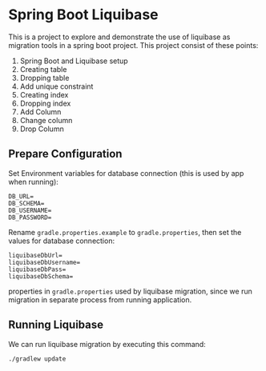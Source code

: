 # Spring Boot Liquibase

This is a project to explore and demonstrate the use of liquibase as migration tools in a spring boot project. 
This project consist of these points:

1. Spring Boot and Liquibase setup
2. Creating table
3. Dropping table
4. Add unique constraint
5. Creating index
6. Dropping index
7. Add Column
8. Change column
9. Drop Column

## Prepare Configuration

Set Environment variables for database connection (this is used by app when running):

```shell
DB_URL=
DB_SCHEMA=
DB_USERNAME=
DB_PASSWORD=
```

Rename `gradle.properties.example` to `gradle.properties`, then set the values for database connection:

```properties
liquibaseDbUrl=
liquibaseDbUsername=
liquibaseDbPass=
liquibaseDbSchema=
```

properties in `gradle.properties` used by liquibase migration, since we run migration in separate process from running application.

## Running Liquibase

We can run liquibase migration by executing this command:

```shell
./gradlew update
```